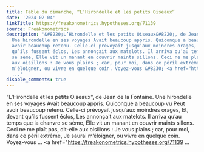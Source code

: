 ```yaml
---
title: Fable du dimanche, “L’Hirondelle et les petits Oiseaux”
date: '2024-02-04'
linkTitle: https://freakonometrics.hypotheses.org/71139
source: Freakonometrics
description: '&#8220;L’Hirondelle et les petits Oiseaux&#8220;, de Jean de la Fontaine.
  Une hirondelle en ses voyages Avait beaucoup appris. Quiconque a beaucoup vu Peut
  avoir beaucoup retenu. Celle-ci prévoyait jusqu’aux moindres orages, Et, devant
  qu’ils fussent éclos, Les annonçait aux matelots. Il arriva qu’au temps que la chanvre
  se sème, Elle vit un manant en couvrir maints sillons. Ceci ne me plaît pas, dit-elle
  aux oisillons : Je vous plains ; car, pour moi, dans ce péril extrême, Je saurai
  m’éloigner, ou vivre en quelque coin. Voyez-vous &#8230; <a href="https://freakonometrics.hypotheses.org/71139
  ...'
disable_comments: true
---
```

&#8220;L’Hirondelle et les petits Oiseaux&#8220;, de Jean de la Fontaine. Une hirondelle en ses voyages Avait beaucoup appris. Quiconque a beaucoup vu Peut avoir beaucoup retenu. Celle-ci prévoyait jusqu’aux moindres orages, Et, devant qu’ils fussent éclos, Les annonçait aux matelots. Il arriva qu’au temps que la chanvre se sème, Elle vit un manant en couvrir maints sillons. Ceci ne me plaît pas, dit-elle aux oisillons : Je vous plains ; car, pour moi, dans ce péril extrême, Je saurai m’éloigner, ou vivre en quelque coin. Voyez-vous &#8230; <a href="https://freakonometrics.hypotheses.org/71139 ...